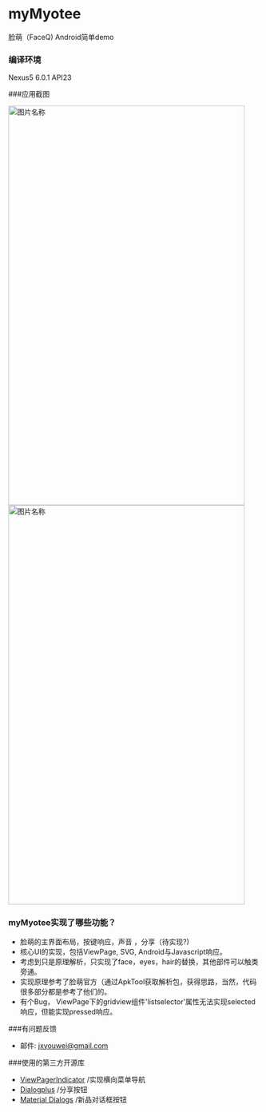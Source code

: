 # myMyotee
脸萌（FaceQ) Android简单demo

### 编译环境

Nexus5 6.0.1 API23

###应用截图

<img src="https://raw.githubusercontent.com/Winky93/myMyotee/master/2.png" width = "473" height = "800" alt="图片名称" align=center />

<img src="https://raw.githubusercontent.com/Winky93/myMyotee/master/1.png" width = "473" height = "800" alt="图片名称" align=center />

### myMyotee实现了哪些功能？

* 脸萌的主界面布局，按键响应，声音 ，分享（待实现?)
* 核心UI的实现，包括ViewPage, SVG, Android与Javascript响应。
* 考虑到只是原理解析，只实现了face，eyes，hair的替换，其他部件可以触类旁通。
* 实现原理参考了脸萌官方（通过ApkTool获取解析包，获得思路，当然，代码很多部分都是参考了他们的。
* 有个Bug， ViewPage下的gridview组件'listselector'属性无法实现selected响应，但能实现pressed响应。


###有问题反馈

* 邮件: jxyouwei@gmail.com


###使用的第三方开源库

* [ViewPagerIndicator](https://github.com/LuckyJayce/ViewPagerIndicator) /实现横向菜单导航
* [Dialogplus](https://github.com/orhanobut/dialogplus)  /分享按钮
* [Material Dialogs](https://github.com/afollestad/material-dialogs) /新品对话框按钮
